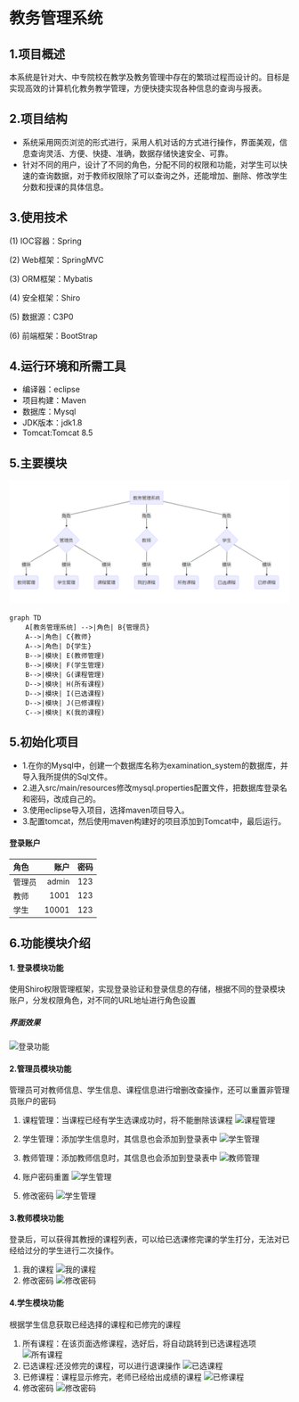 # 教务管理系统
## 1.项目概述
   本系统是针对大、中专院校在教学及教务管理中存在的繁琐过程而设计的。目标是实现高效的计算机化教务教学管理，方便快捷实现各种信息的查询与报表。

## 2.项目结构
 - 系统采用网页浏览的形式进行，采用人机对话的方式进行操作，界面美观，信息查询灵活、方便、快捷、准确，数据存储快速安全、可靠。
 - 针对不同的用户，设计了不同的角色，分配不同的权限和功能，对学生可以快速的查询数据，对于教师权限除了可以查询之外，还能增加、删除、修改学生分数和授课的具体信息。
 
## 3.使用技术
(1) IOC容器：Spring

(2) Web框架：SpringMVC

(3) ORM框架：Mybatis

(4) 安全框架：Shiro

(5) 数据源：C3P0

(6) 前端框架：BootStrap

## 4.运行环境和所需工具
* 编译器：eclipse
* 项目构建：Maven
* 数据库：Mysql
* JDK版本：jdk1.8
* Tomcat:Tomcat 8.5

## 5.主要模块
![主要模块](https://github.com/YuXiao2/-/blob/master/%E4%B8%BB%E8%A6%81%E6%A8%A1%E5%9D%97%E6%B5%81%E7%A8%8B.png?raw=true)

```
graph TD
    A[教务管理系统] -->|角色| B{管理员}
    A-->|角色| C{教师}
    A-->|角色| D{学生}
    B-->|模块| E(教师管理)
    B-->|模块| F(学生管理)
    B-->|模块| G(课程管理)
    D-->|模块| H(所有课程)
    D-->|模块| I(已选课程)
    D-->|模块| J(已修课程)
    C-->|模块| K(我的课程)
```

## 5.初始化项目
- 1.在你的Mysql中，创建一个数据库名称为examination_system的数据库，并导入我所提供的Sql文件。
- 2.进入src/main/resources修改mysql.properties配置文件，把数据库登录名和密码，改成自己的。
- 3.使用eclipse导入项目，选择maven项目导入。
- 3.配置tomcat，然后使用maven构建好的项目添加到Tomcat中，最后运行。
#### 登录账户
|  角色   |  账户  |密码 |
|:--------|-------:|:---:|
|管理员   |admin   | 123 |
|教师     |1001    | 123 |
|学生     |10001   | 123 |
 

## 6.功能模块介绍
#### 1. 登录模块功能
使用Shiro权限管理框架，实现登录验证和登录信息的存储，根据不同的登录模块账户，分发权限角色，对不同的URL地址进行角色设置
##### 界面效果
![登录功能](https://github.com/YuXiao2/oa/blob/master/%E7%99%BB%E5%BD%95.png?raw=true)

#### 2.管理员模块功能
管理员可对教师信息、学生信息、课程信息进行增删改查操作，还可以重置非管理员账户的密码

1. 课程管理：当课程已经有学生选课成功时，将不能删除该课程
![课程管理](https://github.com/YuXiao2/oa/blob/master/admin%E8%AF%BE%E7%A8%8B%E7%AE%A1%E7%90%86.png?raw=true)
2. 学生管理：添加学生信息时，其信息也会添加到登录表中
![学生管理](https://github.com/YuXiao2/oa/blob/master/admin%E5%AD%A6%E7%94%9F%E7%AE%A1%E7%90%86.png?raw=true)
3. 教师管理：添加教师信息时，其信息也会添加到登录表中
![教师管理](https://github.com/YuXiao2/oa/blob/master/admin%E6%95%99%E5%B8%88%E7%AE%A1%E7%90%86.png?raw=true)


4. 账户密码重置
![学生管理](https://github.com/YuXiao2/oa/blob/master/admin%E5%AF%86%E7%A0%81%E9%87%8D%E7%BD%AE.png?raw=true)
5. 修改密码
![学生管理](https://github.com/YuXiao2/oa/blob/master/admin%E4%BF%AE%E6%94%B9%E5%AF%86%E7%A0%81.png?raw=true)

#### 3.教师模块功能
登录后，可以获得其教授的课程列表，可以给已选课修完课的学生打分，无法对已经给过分的学生进行二次操作。
1. 我的课程
![我的课程](https://github.com/YuXiao2/oa/blob/master/%E6%95%99%E5%B8%88%E8%A7%92%E8%89%B2%E6%88%91%E7%9A%84%E8%AF%BE%E7%A8%8B.png?raw=true)
2. 修改密码
![修改密码](https://github.com/YuXiao2/oa/blob/master/%E6%95%99%E5%B8%88%E8%A7%92%E8%89%B2%E4%BF%AE%E6%94%B9%E5%AF%86%E7%A0%81.png?raw=true)

#### 4.学生模块功能
根据学生信息获取已经选择的课程和已修完的课程
1. 所有课程：在该页面选修课程，选好后，将自动跳转到已选课程选项
![所有课程](https://github.com/YuXiao2/oa/blob/master/%E5%AD%A6%E7%94%9F%E8%A7%92%E8%89%B2%E6%89%80%E6%9C%89%E8%AF%BE%E7%A8%8B.png?raw=true)
2. 已选课程:还没修完的课程，可以进行退课操作
![已选课程](https://github.com/YuXiao2/oa/blob/master/%E5%AD%A6%E7%94%9F%E8%A7%92%E8%89%B2%E5%B7%B2%E9%80%89%E8%AF%BE%E7%A8%8B.png?raw=true)
3. 已修课程：课程显示修完，老师已经给出成绩的课程
![已修课程](https://github.com/YuXiao2/oa/blob/master/%E5%AD%A6%E7%94%9F%E8%A7%92%E8%89%B2%E5%B7%B2%E4%BF%AE%E8%AF%BE%E7%A8%8B.png?raw=true)
4. 修改密码
![修改密码](https://github.com/YuXiao2/oa/blob/master/%E5%AD%A6%E7%94%9F%E8%A7%92%E8%89%B2%E4%BF%AE%E6%94%B9%E5%AF%86%E7%A0%81.png?raw=true)

    
